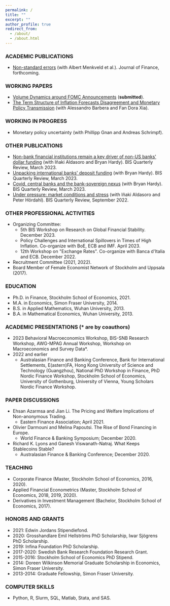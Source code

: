```yaml
---
permalink: /
title: ""
excerpt: ""
author_profile: true
redirect_from: 
  - /about/
  - /about.html
---
```


### ACADEMIC PUBLICATIONS
  * [Non-standard errors](https://papers.ssrn.com/sol3/papers.cfm?abstract_id=3961574) (with Albert Menkveld et al.). Journal of Finance, forthcoming.

### WORKING PAPERS
  * [Volume Dynamics around FOMC Announcements](https://papers.ssrn.com/sol3/papers.cfm?abstract_id=3730543) (**submitted**).
  * [The Term Structure of Inflation Forecasts Disagreement and Monetary Policy Transmission](https://papers.ssrn.com/sol3/papers.cfm?abstract_id=4531495) (with Alessandro Barbera and Fan Dora Xia). 

### WORKING IN PROGRESS
  * Monetary policy uncertainty (with Phillipp Gnan and Andreas Schrimpf).

### OTHER PUBLICATIONS
  * [Non-bank financial institutions remain a key driver of non-US banks' dollar funding](https://www.bis.org/publ/qtrpdf/r_qt2309z.htm) (with Iñaki Aldasoro and Bryan Hardy). BIS Quarterly Review, March 2023.
  * [Unpacking international banks' deposit funding](https://www.bis.org/publ/qtrpdf/r_qt2309d.htm) (with Bryan Hardy). BIS Quarterly Review, March 2023.
  * [Covid, central banks and the bank-sovereign nexus](https://www.bis.org/publ/qtrpdf/r_qt2303h.htm) (with Bryan Hardy). BIS Quarterly Review, March 2023.
  * [Under pressure: market conditions and stress](https://www.bis.org/publ/qtrpdf/r_qt2209c.htm) (with Iñaki Aldasoro and Peter Hördahl). BIS Quarterly Review, September 2022.

### OTHER PROFESSIONAL ACTIVITIES
  * Organizing Committee: 
    - 5th BIS Workshop on Research on Global Financial Stability. December 2023.
    - Policy Challenges and International Spillovers in Times of High Inflation. Co-organize with BoE, ECB and IMF. April 2023.
    - 12th Workshop on "Exchange Rates". Co-organize with Banca d'Italia and ECB. December 2022.
  * Recruitment Committee (2021, 2022).
  * Board Member of Female Economist Network of Stockholm and Uppsala (2017).

### EDUCATION
* Ph.D. in Finance, Stockholm School of Economics, 2021.
* M.A. in Economics, Simon Fraser University, 2014.
* B.S. in Applied Mathematics, Wuhan University, 2013.
* B.A. in Mathematical Economics, Wuhan University, 2013.

### ACADEMIC PRESENTATIONS (* are by coauthors)
* 2023 Behavioral Macroeconomics Workshop, BIS-SNB Research Workshop, AWG-MPAG Annual Workshop, Workshop on Macroeconomics and Survey Data*. 
* 2022 and earlier
  - Australasian Finance and Banking Conference, Bank for International Settlements, E(astern)FA, Hong Kong University of Science and Technology (Guangzhou), National PhD Workshop in Finance, PhD Nordic Finance Workshop, Stockholm School of Economics, University of Gothenburg, University of Vienna, Young Scholars Nordic Finance Workshop. 

### PAPER DISCUSSIONS
  * Ehsan Azarmsa and Jian Li. The Pricing and Welfare Implications of Non-anonymous Trading. 
     - Eastern Finance Association; April 2021.
  * Olivier Darmouni and Melina Papoutsi. The Rise of Bond Financing in Europe. 
     - World Finance & Banking Symposium; December 2020.
  * Richard K. Lyons and Ganesh Viswanath-Natraj. What Keeps Stablecoins Stable?
     - Australasian Finance & Banking Conference; December 2020.
  
### TEACHING
  * Corporate Finance (Master, Stockholm School of Economics, 2016, 2020).
  * Applied Financial Econometrics (Master, Stockholm School of Economics, 2018, 2019, 2020).
  * Derivatives in Investment Management (Bachelor, Stockholm School of Economics, 2017).

### HONORS AND GRANTS
  * 2021: Edwin Jordans Stipendiefond.
  * 2020: Grosshandlare Emil Hellströms PhD Scholarship, Iwar Sjögrens PhD Scholarship.
  * 2019: Infina Foundation PhD Scholarship.
  * 2017-2020: Swedish Bank Research Foundation Research Grant.
  * 2015-2016: Stockholm School of Economics PhD Stipend.
  * 2014: Doreen Wilkinson Memorial Graduate Scholarship in Economics, Simon Fraser University.
  * 2013-2014: Graduate Fellowship, Simon Fraser University.

### COMPUTER SKILLS
  * Python, R, Slurm, SQL, Matlab, Stata, and SAS.
